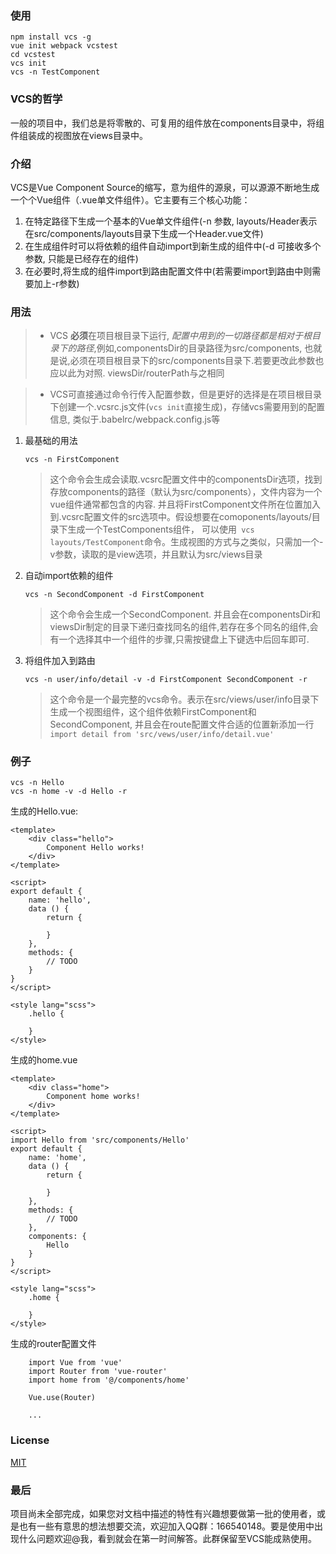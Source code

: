 ### 使用

```
npm install vcs -g
vue init webpack vcstest
cd vcstest
vcs init
vcs -n TestComponent
```

### VCS的哲学
一般的项目中，我们总是将零散的、可复用的组件放在components目录中，将组件组装成的视图放在views目录中。

### 介绍

VCS是Vue Component Source的缩写，意为组件的源泉，可以源源不断地生成一个个Vue组件（.vue单文件组件）。它主要有三个核心功能：

1. 在特定路径下生成一个基本的Vue单文件组件(-n 参数, layouts/Header表示在src/components/layouts目录下生成一个Header.vue文件)
2. 在生成组件时可以将依赖的组件自动import到新生成的组件中(-d 可接收多个参数, 只能是已经存在的组件)
3. 在必要时,将生成的组件import到路由配置文件中(若需要import到路由中则需要加上-r参数)


### 用法

> - VCS **必须**在项目根目录下运行, *配置中用到的一切路径都是相对于根目录下的路径*,例如,componentsDir的目录路径为src/components, 也就是说,必须在项目根目录下的src/components目录下.若要更改此参数也应以此为对照. viewsDir/routerPath与之相同

> - VCS可直接通过命令行传入配置参数，但是更好的选择是在项目根目录下创建一个.vcsrc.js文件(`vcs init`直接生成)，存储vcs需要用到的配置信息, 类似于.babelrc/webpack.config.js等

1. 最基础的用法

    `vcs -n FirstComponent `
    > 这个命令会生成会读取.vcsrc配置文件中的componentsDir选项，找到存放components的路径（默认为src/components），文件内容为一个vue组件通常都包含的内容. 并且将FirstComponent文件所在位置加入到.vcsrc配置文件的src选项中。假设想要在comoponents/layouts/目录下生成一个TestComponents组件， 可以使用` vcs layouts/TestComponent`命令。生成视图的方式与之类似，只需加一个-v参数，读取的是view选项，并且默认为src/views目录

2. 自动import依赖的组件

    `vcs -n SecondComponent -d FirstComponent`
    > 这个命令会生成一个SecondComponent. 并且会在componentsDir和viewsDir制定的目录下递归查找同名的组件,若存在多个同名的组件,会有一个选择其中一个组件的步骤,只需按键盘上下键选中后回车即可.

3. 将组件加入到路由

    `vcs -n user/info/detail -v -d FirstComponent SecondComponent -r`

    > 这个命令是一个最完整的vcs命令。表示在src/views/user/info目录下生成一个视图组件，这个组件依赖FirstComponent和SecondComponent, 并且会在route配置文件合适的位置新添加一行
    `import detail from 'src/vews/user/info/detail.vue'`

### 例子

```
vcs -n Hello
vcs -n home -v -d Hello -r
```

生成的Hello.vue:

```
<template>
    <div class="hello">
        Component Hello works!
    </div>
</template>

<script>
export default {
    name: 'hello',
    data () {
        return {

        }
    },
    methods: {
        // TODO
    }
}
</script>

<style lang="scss">
    .hello {

    }
</style>
```

生成的home.vue

```
<template>
    <div class="home">
        Component home works!
    </div>
</template>

<script>
import Hello from 'src/components/Hello'
export default {
    name: 'home',
    data () {
        return {

        }
    },
    methods: {
        // TODO
    },
    components: {
        Hello
    }
}
</script>

<style lang="scss">
    .home {

    }
</style>
```

生成的router配置文件

```
    import Vue from 'vue'
    import Router from 'vue-router'
    import home from '@/components/home'

    Vue.use(Router)

    ...
```

### License
[MIT](http://opensource.org/licenses/MIT)

### 最后
项目尚未全部完成，如果您对文档中描述的特性有兴趣想要做第一批的使用者，或是也有一些有意思的想法想要交流，欢迎加入QQ群：166540148。要是使用中出现什么问题欢迎@我，看到就会在第一时间解答。此群保留至VCS能成熟使用。
